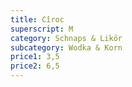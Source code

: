 ```yaml
---
title: Cîroc
superscript: M
category: Schnaps & Likör
subcategory: Wodka & Korn
price1: 3,5
price2: 6,5
---
```


